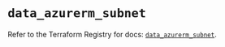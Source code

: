 # `data_azurerm_subnet`

Refer to the Terraform Registry for docs: [`data_azurerm_subnet`](https://registry.terraform.io/providers/hashicorp/azurerm/3.109.0/docs/data-sources/subnet).
